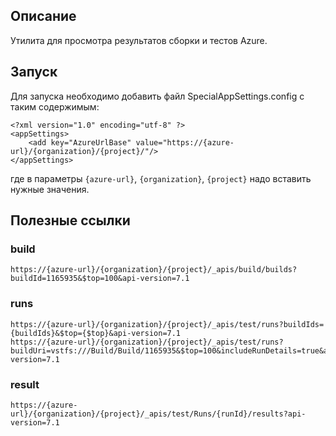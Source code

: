 ﻿## Описание
Утилита для просмотра результатов сборки и тестов Azure.

## Запуск
Для запуска необходимо добавить файл SpecialAppSettings.config с таким содержимым:
```
<?xml version="1.0" encoding="utf-8" ?>
<appSettings>
	<add key="AzureUrlBase" value="https://{azure-url}/{organization}/{project}/"/>
</appSettings>
```
где в параметры `{azure-url}`, `{organization}`, `{project}` надо вставить нужные значения.

## Полезные ссылки
### build
```
https://{azure-url}/{organization}/{project}/_apis/build/builds?buildId=1165935&$top=100&api-version=7.1
```

### runs
```
https://{azure-url}/{organization}/{project}/_apis/test/runs?buildIds={buildIds}&$top={$top}&api-version=7.1
https://{azure-url}/{organization}/{project}/_apis/test/runs?buildUri=vstfs:///Build/Build/1165935&$top=100&includeRunDetails=true&api-version=7.1
```
### result
```
https://{azure-url}/{organization}/{project}/_apis/test/Runs/{runId}/results?api-version=7.1
```

